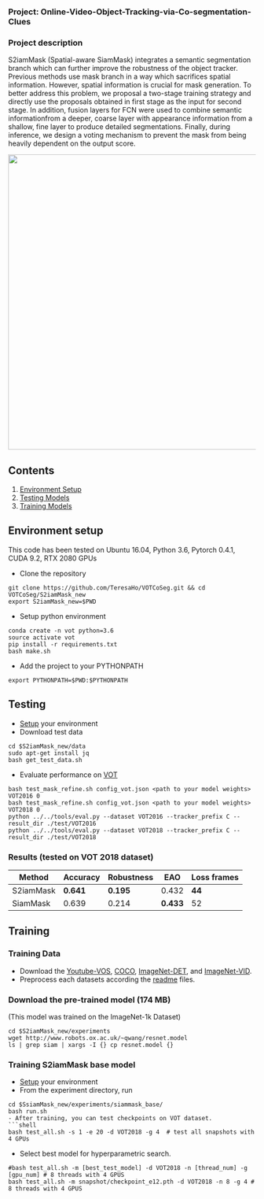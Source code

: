 ### Project: Online-Video-Object-Tracking-via-Co-segmentation-Clues

### Project description
S2iamMask (Spatial-aware SiamMask) integrates a semantic segmentation branch which can further improve the robustness of the object tracker. Previous methods use mask branch in a way which sacrifices spatial information. However, spatial information is crucial for mask generation. To better address this problem, we proposal a two-stage training strategy and directly use the proposals obtained in first stage as the input for second stage. In addition, fusion layers for FCN  were used to combine semantic  informationfrom a deeper, coarse layer with appearance information from a shallow, fine layer to produce detailed segmentations. Finally, during inference, we design a voting mechanism to prevent the mask from being heavily dependent on the output score.


<div align="center">
  <img src="https://github.com/TeresaHo/VOTCoSeg/blob/master/img/framework.png" width="600px" />
</div>


## Contents
1. [Environment Setup](#environment-setup)
2. [Testing Models](#testing-models)
3. [Training Models](#training-models)

## Environment setup
This code has been tested on Ubuntu 16.04, Python 3.6, Pytorch 0.4.1, CUDA 9.2, RTX 2080 GPUs

- Clone the repository 
```
git clone https://github.com/TeresaHo/VOTCoSeg.git && cd VOTCoSeg/S2iamMask_new
export S2iamMask_new=$PWD
```
- Setup python environment
```
conda create -n vot python=3.6
source activate vot
pip install -r requirements.txt
bash make.sh
```
- Add the project to your PYTHONPATH
```
export PYTHONPATH=$PWD:$PYTHONPATH
```


## Testing
- [Setup](#environment-setup) your environment
- Download test data
```shell
cd $S2iamMask_new/data
sudo apt-get install jq
bash get_test_data.sh
```

- Evaluate performance on [VOT](http://www.votchallenge.net/)
```shell
bash test_mask_refine.sh config_vot.json <path to your model weights> VOT2016 0
bash test_mask_refine.sh config_vot.json <path to your model weights> VOT2018 0
python ../../tools/eval.py --dataset VOT2016 --tracker_prefix C --result_dir ./test/VOT2016
python ../../tools/eval.py --dataset VOT2018 --tracker_prefix C --result_dir ./test/VOT2018
```

### Results (tested on VOT 2018 dataset)
| Method                   | Accuracy      | Robustness | EAO   | Loss frames |
| ----------------------   | ----------    | --------   | ----- | ----------- |
| S2iamMask                | **0.641**         | **0.195**  | 0.432 | **44**          | 
| SiamMask                | 0.639         | 0.214      | **0.433** | 52          |



## Training

### Training Data 
- Download the [Youtube-VOS](https://youtube-vos.org/dataset/download/), 
[COCO](http://cocodataset.org/#download), 
[ImageNet-DET](http://image-net.org/challenges/LSVRC/2015/), 
and [ImageNet-VID](http://image-net.org/challenges/LSVRC/2015/).
- Preprocess each datasets according the [readme](data/coco/readme.md) files.

### Download the pre-trained model (174 MB)
(This model was trained on the ImageNet-1k Dataset)
```
cd $S2iamMask_new/experiments
wget http://www.robots.ox.ac.uk/~qwang/resnet.model
ls | grep siam | xargs -I {} cp resnet.model {}
```

### Training S2iamMask base model
- [Setup](#environment-setup) your environment
- From the experiment directory, run
```
cd $SsiamMask_new/experiments/siammask_base/
bash run.sh
- After training, you can test checkpoints on VOT dataset.
```shell
bash test_all.sh -s 1 -e 20 -d VOT2018 -g 4  # test all snapshots with 4 GPUs
```
- Select best model for hyperparametric search.
```shell
#bash test_all.sh -m [best_test_model] -d VOT2018 -n [thread_num] -g [gpu_num] # 8 threads with 4 GPUS
bash test_all.sh -m snapshot/checkpoint_e12.pth -d VOT2018 -n 8 -g 4 # 8 threads with 4 GPUS
```


